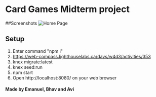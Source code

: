 # Card Games Midterm project

##Screenshots
![Home Page]()

## Setup
1. Enter command "npm i"
2. https://web-compass.lighthouselabs.ca/days/w4d3/activities/353
3. knex migrate:latest
4. knex seed:run
5. npm start
6. Open http://localhost:8080/ on your web browser

#### Made by Emanuel, Bhav and Avi
